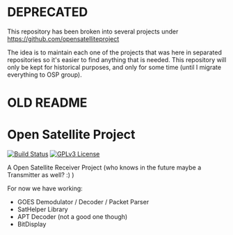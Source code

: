 # DEPRECATED

This repository has been broken into several projects under https://github.com/opensatelliteproject 

The idea is to maintain each one of the projects that was here in separated repositories so it's easier to find anything that is needed. This repository will only be kept for historical purposes, and only for some time (until I migrate everything to OSP group).


# OLD README

# Open Satellite Project

[![Build Status](https://api.travis-ci.org/racerxdl/open-satellite-project.svg?branch=master)](https://travis-ci.org/racerxdl/open-satellite-project) [![GPLv3 License](http://img.shields.io/badge/license-GPLv3-brightgreen.svg)](https://tldrlegal.com/license/gnu-general-public-license-v3-\(gpl-3\))


A Open Satellite Receiver Project (who knows in the future maybe a Transmitter as well? :) )

For now we have working:

* GOES Demodulator / Decoder / Packet Parser
* SatHelper Library
* APT Decoder (not a good one though)
* BitDisplay